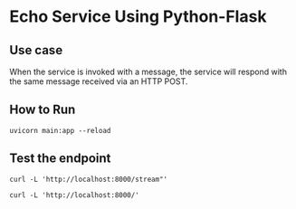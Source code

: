 # Echo Service Using Python-Flask

## Use case

When the service is invoked with a message, the service will respond with the same message received via an HTTP POST.

## How to Run

`uvicorn main:app --reload`

## Test the endpoint

```
curl -L 'http://localhost:8000/stream"'
```

```
curl -L 'http://localhost:8000/'
```
